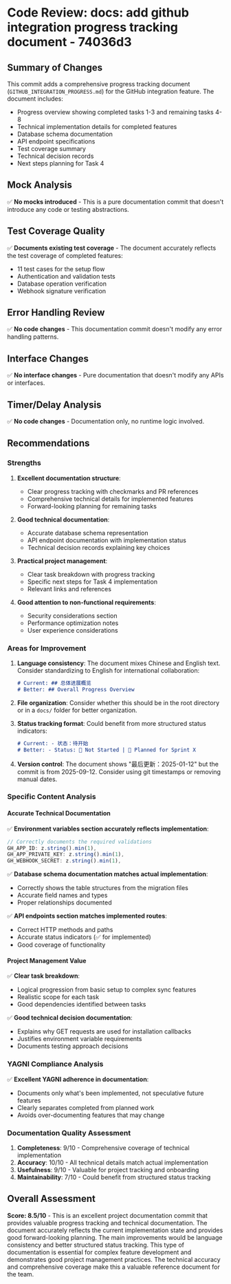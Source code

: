 # Code Review: docs: add github integration progress tracking document - 74036d3

## Summary of Changes

This commit adds a comprehensive progress tracking document (`GITHUB_INTEGRATION_PROGRESS.md`) for the GitHub integration feature. The document includes:

- Progress overview showing completed tasks 1-3 and remaining tasks 4-8
- Technical implementation details for completed features
- Database schema documentation
- API endpoint specifications
- Test coverage summary
- Technical decision records
- Next steps planning for Task 4

## Mock Analysis

✅ **No mocks introduced** - This is a pure documentation commit that doesn't introduce any code or testing abstractions.

## Test Coverage Quality

✅ **Documents existing test coverage** - The document accurately reflects the test coverage of completed features:
- 11 test cases for the setup flow
- Authentication and validation tests
- Database operation verification
- Webhook signature verification

## Error Handling Review

✅ **No code changes** - This documentation commit doesn't modify any error handling patterns.

## Interface Changes

✅ **No interface changes** - Pure documentation that doesn't modify any APIs or interfaces.

## Timer/Delay Analysis

✅ **No code changes** - Documentation only, no runtime logic involved.

## Recommendations

### Strengths

1. **Excellent documentation structure**:
   - Clear progress tracking with checkmarks and PR references
   - Comprehensive technical details for implemented features
   - Forward-looking planning for remaining tasks

2. **Good technical documentation**:
   - Accurate database schema representation
   - API endpoint documentation with implementation status
   - Technical decision records explaining key choices

3. **Practical project management**:
   - Clear task breakdown with progress tracking
   - Specific next steps for Task 4 implementation
   - Relevant links and references

4. **Good attention to non-functional requirements**:
   - Security considerations section
   - Performance optimization notes
   - User experience considerations

### Areas for Improvement

1. **Language consistency**: The document mixes Chinese and English text. Consider standardizing to English for international collaboration:
   ```markdown
   # Current: ## 总体进展概览
   # Better: ## Overall Progress Overview
   ```

2. **File organization**: Consider whether this should be in the root directory or in a `docs/` folder for better organization.

3. **Status tracking format**: Could benefit from more structured status indicators:
   ```markdown
   # Current: - 状态：待开始
   # Better: - Status: 🔄 Not Started | 📅 Planned for Sprint X
   ```

4. **Version control**: The document shows "最后更新：2025-01-12" but the commit is from 2025-09-12. Consider using git timestamps or removing manual dates.

### Specific Content Analysis

#### Accurate Technical Documentation
✅ **Environment variables section accurately reflects implementation**:
```typescript
// Correctly documents the required validations
GH_APP_ID: z.string().min(1),
GH_APP_PRIVATE_KEY: z.string().min(1),  
GH_WEBHOOK_SECRET: z.string().min(1),
```

✅ **Database schema documentation matches actual implementation**:
- Correctly shows the table structures from the migration files
- Accurate field names and types
- Proper relationships documented

✅ **API endpoints section matches implemented routes**:
- Correct HTTP methods and paths
- Accurate status indicators (✅ for implemented)
- Good coverage of functionality

#### Project Management Value
✅ **Clear task breakdown**:
- Logical progression from basic setup to complex sync features
- Realistic scope for each task
- Good dependencies identified between tasks

✅ **Good technical decision documentation**:
- Explains why GET requests are used for installation callbacks
- Justifies environment variable requirements
- Documents testing approach decisions

### YAGNI Compliance Analysis

✅ **Excellent YAGNI adherence in documentation**:
- Documents only what's been implemented, not speculative future features
- Clearly separates completed from planned work
- Avoids over-documenting features that may change

### Documentation Quality Assessment

1. **Completeness**: 9/10 - Comprehensive coverage of technical implementation
2. **Accuracy**: 10/10 - All technical details match actual implementation
3. **Usefulness**: 9/10 - Valuable for project tracking and onboarding
4. **Maintainability**: 7/10 - Could benefit from structured status tracking

## Overall Assessment

**Score: 8.5/10** - This is an excellent project documentation commit that provides valuable progress tracking and technical documentation. The document accurately reflects the current implementation state and provides good forward-looking planning. The main improvements would be language consistency and better structured status tracking. This type of documentation is essential for complex feature development and demonstrates good project management practices. The technical accuracy and comprehensive coverage make this a valuable reference document for the team.